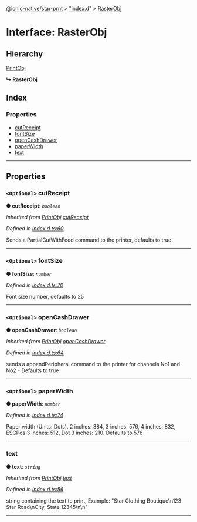 [@ionic-native/star-prnt](../README.md) > ["index.d"](../modules/_index_d_.md) > [RasterObj](../interfaces/_index_d_.rasterobj.md)

# Interface: RasterObj

## Hierarchy

 [PrintObj](_index_d_.printobj.md)

**↳ RasterObj**

## Index

### Properties

* [cutReceipt](_index_d_.rasterobj.md#cutreceipt)
* [fontSize](_index_d_.rasterobj.md#fontsize)
* [openCashDrawer](_index_d_.rasterobj.md#opencashdrawer)
* [paperWidth](_index_d_.rasterobj.md#paperwidth)
* [text](_index_d_.rasterobj.md#text)

---

## Properties

<a id="cutreceipt"></a>

### `<Optional>` cutReceipt

**●  cutReceipt**:  *`boolean`* 

*Inherited from [PrintObj](_index_d_.printobj.md).[cutReceipt](_index_d_.printobj.md#cutreceipt)*

*Defined in [index.d.ts:60](https://github.com/infoxicator/StarprnDemoIonicV2/blob/985c5ea/star-prnt/index.d.ts#L60)*

Sends a PartialCutWithFeed command to the printer, defaults to true

___

<a id="fontsize"></a>

### `<Optional>` fontSize

**●  fontSize**:  *`number`* 

*Defined in [index.d.ts:70](https://github.com/infoxicator/StarprnDemoIonicV2/blob/985c5ea/star-prnt/index.d.ts#L70)*

Font size number, defaults to 25

___

<a id="opencashdrawer"></a>

### `<Optional>` openCashDrawer

**●  openCashDrawer**:  *`boolean`* 

*Inherited from [PrintObj](_index_d_.printobj.md).[openCashDrawer](_index_d_.printobj.md#opencashdrawer)*

*Defined in [index.d.ts:64](https://github.com/infoxicator/StarprnDemoIonicV2/blob/985c5ea/star-prnt/index.d.ts#L64)*

sends a appendPeripheral command to the printer for channels No1 and No2 - Defaults to true

___

<a id="paperwidth"></a>

### `<Optional>` paperWidth

**●  paperWidth**:  *`number`* 

*Defined in [index.d.ts:74](https://github.com/infoxicator/StarprnDemoIonicV2/blob/985c5ea/star-prnt/index.d.ts#L74)*

Paper width (Units: Dots). 2 inches: 384, 3 inches: 576, 4 inches: 832, ESCPos 3 inches: 512, Dot 3 inches: 210. Defaults to 576

___

<a id="text"></a>

###  text

**●  text**:  *`string`* 

*Inherited from [PrintObj](_index_d_.printobj.md).[text](_index_d_.printobj.md#text)*

*Defined in [index.d.ts:56](https://github.com/infoxicator/StarprnDemoIonicV2/blob/985c5ea/star-prnt/index.d.ts#L56)*

string containing the text to print, Example: "Star Clothing Boutique\\n123 Star Road\\nCity, State 12345\\n\\n"

___

